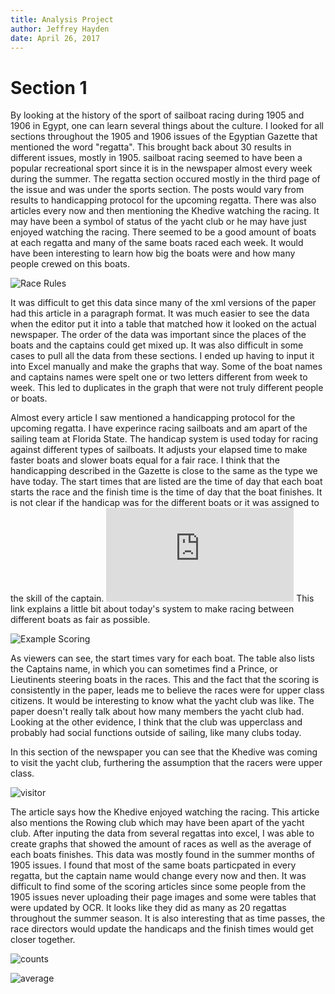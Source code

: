```yaml
---
title: Analysis Project
author: Jeffrey Hayden
date: April 26, 2017
---
```

# Section 1

By looking at the history of the sport of sailboat racing during 1905 and 1906 in Egypt, one can learn several things about the culture. I looked for all sections throughout the 1905 and 1906 issues of the Egyptian
Gazette that mentioned the word "regatta". This brought back about 30 results in different issues, mostly in 1905. sailboat racing seemed to have been a popular recreational sport since it is in the newspaper almost every
week during the summer. The regatta section occured mostly in the third page of the issue and was under the sports section. The posts would vary from results to handicapping protocol for the upcoming regatta. There was also articles every now and then mentioning the Khedive watching the racing. It may have been a symbol of status of the yacht club or he may have just enjoyed watching the racing. There seemed to be a good amount of boats at each regatta and many of the same boats raced each week. It would have been interesting to learn how big the boats were and how many people crewed on this boats.

![Race Rules](race_rules.png)

It was difficult to get this data since many of the xml versions of the paper had this article in a paragraph format. It was much easier to see the data when the editor put it into a table that matched how it looked on the actual newspaper. The order of the data was important since the places of the boats and the captains could get mixed up. It was also difficult in some cases to pull all the data from these sections. I ended up having to input it into Excel manually and make the graphs that way. Some of the boat names and captains names were spelt one or two letters different from week to week. This led to duplicates in the graph that were not truly different people or boats.

Almost every article I saw mentioned a handicapping protocol for the upcoming regatta. I have experince racing sailboats and am apart of the sailing team at Florida State. The handicap system is used today for racing against different types of sailboats. It adjusts your elapsed time to make faster boats and slower boats
 equal for a fair race. I think that the handicapping described in the Gazette is close to the same as the type we have today. The start times that are listed are the time of day that each boat starts the race and the finish time
 is the time of day that the boat finishes. It is not clear if the handicap was for the different boats or it was assigned to the skill of the captain. ![Example handicap](http://www.sailing.org/classesandequipment/offshore/ratings_and_handicap_systems.php) This link explains a little bit about today's system to make racing between different boats as fair as possible.

![Example Scoring](scoring.png)

 As viewers can see, the start times vary for each boat. The table also lists the Captains name, in which you can sometimes find a Prince, or Lieutinents steering boats in the races. This and the fact that the scoring is
 consistently in the paper, leads me to believe the races were for upper class citizens. It would be interesting to know what the yacht club was like. The paper doesn't really talk about how many members the yacht club had. Looking at the other evidence, I think that the club was upperclass and probably had social functions outside of sailing, like many clubs today.

 In this section of the newspaper you can see that the Khedive was coming to visit the yacht club, furthering the assumption that the racers were upper class.

 ![visitor](visitor.png)

 The article says how the Khedive enjoyed watching the racing. This articke also mentions the Rowing club which may have been apart of the yacht club. After inputing the data from several regattas into excel, I was able
 to create graphs that showed the amount of races as well as the average of each boats finishes. This data was mostly found in the summer months of 1905 issues. I found that most of the same boats particpated in every
  regatta, but the captain name would change every now and then. It was difficult to find some of the scoring articles since some people from the 1905 issues never uploading their page images and some were tables that
  were updated by OCR. It looks like they did as many as 20 regattas throughout the summer season. It is also interesting that as time passes, the race directors would update the handicaps and the finish times would
  get closer together.

 ![counts](counts.png)

 ![average](average.png)
